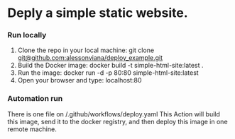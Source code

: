 # Deply a simple static website.

### Run locally 
1. Clone the repo in your local machine: git clone [git@github.com:alessonviana/deploy_example.git](https://github.com/alessonviana/deploy_example.git)
2. Build the Docker image: docker build -t simple-html-site:latest .
3. Run the image: docker run -d -p 80:80 simple-html-site:latest
4. Open your browser and type: localhost:80 


### Automation run
There is one file on /.github/workflows/deploy.yaml
This Action will build this image, send it to the docker registry, and then deploy this image in one remote machine.
